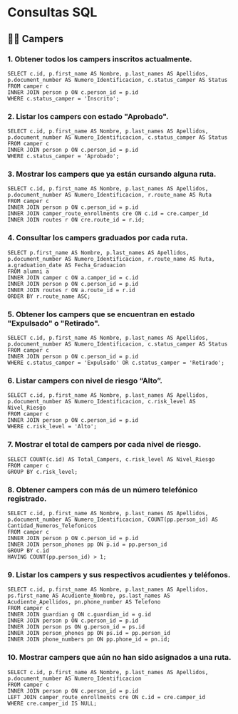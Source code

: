 # Consultas SQL

## 👨‍🎓 Campers

### 1. Obtener todos los campers inscritos actualmente. 

```mysql
SELECT c.id, p.first_name AS Nombre, p.last_names AS Apellidos, p.document_number AS Numero_Identificacion, c.status_camper AS Status
FROM camper c
INNER JOIN person p ON c.person_id = p.id
WHERE c.status_camper = 'Inscrito';
```



### 2. Listar los campers con estado "Aprobado". 

```mysql
SELECT c.id, p.first_name AS Nombre, p.last_names AS Apellidos, p.document_number AS Numero_Identificacion, c.status_camper AS Status
FROM camper c
INNER JOIN person p ON c.person_id = p.id
WHERE c.status_camper = 'Aprobado';
```



### 3. Mostrar los campers que ya están cursando alguna ruta. 

```mysql
SELECT c.id, p.first_name AS Nombre, p.last_names AS Apellidos, p.document_number AS Numero_Identificacion, r.route_name AS Ruta
FROM camper c
INNER JOIN person p ON c.person_id = p.id
INNER JOIN camper_route_enrollments cre ON c.id = cre.camper_id
INNER JOIN routes r ON cre.route_id = r.id;
```



### 4. Consultar los campers graduados por cada ruta. 

```mysql
SELECT p.first_name AS Nombre, p.last_names AS Apellidos, p.document_number AS Numero_Identificacion, r.route_name AS Ruta, a.graduation_date AS Fecha_Graduacion
FROM alumni a
INNER JOIN camper c ON a.camper_id = c.id
INNER JOIN person p ON c.person_id = p.id
INNER JOIN routes r ON a.route_id = r.id
ORDER BY r.route_name ASC;
```



### 5. Obtener los campers que se encuentran en estado "Expulsado" o "Retirado". 

```mysql
SELECT c.id, p.first_name AS Nombre, p.last_names AS Apellidos, p.document_number AS Numero_Identificacion, c.status_camper AS Status
FROM camper c
INNER JOIN person p ON c.person_id = p.id
WHERE c.status_camper = 'Expulsado' OR c.status_camper = 'Retirado';
```



### 6. Listar campers con nivel de riesgo “Alto”.  

```mysql
SELECT c.id, p.first_name AS Nombre, p.last_names AS Apellidos, p.document_number AS Numero_Identificacion, c.risk_level AS Nivel_Riesgo
FROM camper c
INNER JOIN person p ON c.person_id = p.id
WHERE c.risk_level = 'Alto';
```



### 7. Mostrar el total de campers por cada nivel de riesgo. 

```mysql
SELECT COUNT(c.id) AS Total_Campers, c.risk_level AS Nivel_Riesgo
FROM camper c
GROUP BY c.risk_level;
```



### 8. Obtener campers con más de un número telefónico registrado. 

```mysql
SELECT c.id, p.first_name AS Nombre, p.last_names AS Apellidos, p.document_number AS Numero_Identificacion, COUNT(pp.person_id) AS Cantidad_Numeros_Telefonicos
FROM camper c
INNER JOIN person p ON c.person_id = p.id
INNER JOIN person_phones pp ON p.id = pp.person_id
GROUP BY c.id
HAVING COUNT(pp.person_id) > 1;
```



### 9. Listar los campers y sus respectivos acudientes y teléfonos. 

```mysql
SELECT c.id, p.first_name AS Nombre, p.last_names AS Apellidos, ps.first_name AS Acudiente_Nombre, ps.last_names AS Acudiente_Apellidos, pn.phone_number AS Telefono
FROM camper c
INNER JOIN guardian g ON c.guardian_id = g.id
INNER JOIN person p ON c.person_id = p.id
INNER JOIN person ps ON g.person_id = ps.id
INNER JOIN person_phones pp ON ps.id = pp.person_id
INNER JOIN phone_numbers pn ON pp.phone_id = pn.id;
```



### 10. Mostrar campers que aún no han sido asignados a una ruta.

```mysql
SELECT c.id, p.first_name AS Nombre, p.last_names AS Apellidos, p.document_number AS Numero_Identificacion
FROM camper c
INNER JOIN person p ON c.person_id = p.id
LEFT JOIN camper_route_enrollments cre ON c.id = cre.camper_id
WHERE cre.camper_id IS NULL;
```

